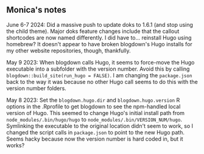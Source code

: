 ## Monica's notes

June 6-7 2024: Did a massive push to update doks to 1.6.1 (and stop using the child theme). Major doks feature changes include that the callout shortcodes are now named differently. I did have to... reinstall Hugo using homebrew? It doesn't appear to have broken blogdown's Hugo installs for my other website repositories, though, thankfully.

May 9 2023: When blogdown calls Hugo, it seems to force-move the Hugo executable into a subfolder with the version number. Avoid this by calling `blogdown::build_site(run_hugo = FALSE)`. I am changing the `package.json` back to the way it was because no other Hugo call seems to do this with the version number folders.

May 8 2023: Set the `blogdown.hugo.dir` and `blogdown.hugo.version` R options in the .Rprofile to get blogdown to see the npm-handled local version of Hugo. This seemed to change Hugo's initial install path from `node_modules/.bin/hugo/hugo` to `node_modules/.bin/VERSION_NUM/hugo`. Symlinking the executable to the original location didn't seem to work, so I changed the script calls in `package.json` to point to the new Hugo path. Seems hacky because now the version number is hard coded in, but it works?
